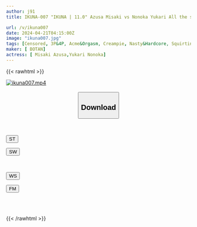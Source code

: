 ```yaml
---
author: j91
title: IKUNA-007 "IKUNA | 11.0" Azusa Misaki vs Nonoka Yukari All the sexy world GAMANKO's most masochistic showdown The industry's most crazy masochist class's most masochist showdown! Season 3 of ``IKUNA'', a showdown of AV stars who always ejaculate <Ikigaman crazy> climax showdown! Is it ecstasy to reach the climax at the end of orgasm? Are you fainting? Incontinence! Who is the best climax queen...

url: /v/ikuna007
date: 2024-04-21T04:15:00Z
image: "ikuna007.jpg"
tags: [Censored, 3P&4P, Acme&Orgasm, Creampie, Nasty&Hardcore, Squirting]
maker: [ BOTAN]
actress: [ Misaki Azusa,Yukari Nonoka]
---
```



{{< rawhtml >}}

<div class="video" data-videoid="dp93R9dBKGS770">
    <a href="javascript:;">
        <img src="/v/ikuna007/ikuna007.jpg" width="WIDTH" height="HEIGHT" alt="ikuna007.mp4" loading="lazy">
    </a>
</div>

<script type="text/javascript" src="https://j91.asia/asset/on-demand-st.js"></script>

<br>
  <link rel="stylesheet" href="https://j91.asia/asset/bs5.css">
  
  <center>
  <button class="btn btn-primary" type="button" data-bs-toggle="collapse" data-bs-target=".multi-collapse" aria-expanded="false" aria-controls="multiCollapseExample1 multiCollapseExample2"><h2>Download</h2></button></center>
</p>
<div class="row">
  <div class="col">
    <div class="collapse multi-collapse" id="multiCollapseExample1">
      <div class="card card-body">
	      	      <br>
<div class="buttons">  
<p><a href="https://streamtape.to/v/dp93R9dBKGS770" target="_blank"><button class="btn-hover color-3"><i class="fa fa-download"></i> ST</button></a></p>
<p><a href="https://asnwish.com/ycpnn6gtxirt" target="_blank"><button class="btn-hover color-2"><i class="fa fa-download"></i> SW</button></a></p></div>
    </div>
  </div>
</div>
  <div class="col">
    <div class="collapse multi-collapse" id="multiCollapseExample2">
      <div class="card card-body">
	      <br>
<div class="buttons">
<p><a href="https://wolfstream.tv/rivkqal2oere"><button class="btn-hover color-9"><i class="fa fa-download"></i> WS</button></a></p>
<p><a href="javascript:;"><button class="btn-hover color-8"><i class="fa fa-download"></i> FM</button></a></p></div>
<br><br>
      </div>
    </div>
  </div>
</div>

{{< /rawhtml >}}